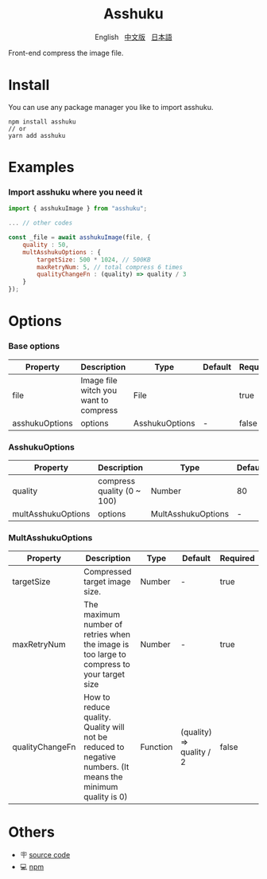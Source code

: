 <h1 align="center">Asshuku</h1>

<p align="center">
    <span>English</span>&nbsp;&nbsp;
    <a href="https://gitee.com/koukin2m/asshuku/blob/main/README-zh.md">中文版</a>&nbsp;&nbsp;
    <a href="https://gitee.com/koukin2m/asshuku/blob/main/README-jp.md">日本語</a>
</p>

Front-end compress the image file.

# Install

You can use any package manager you like to import asshuku.

```
npm install asshuku
// or
yarn add asshuku
```

# Examples

### Import asshuku where you need it

```js
import { asshukuImage } from "asshuku";

... // other codes

const _file = await asshukuImage(file, {
    quality : 50,
    multAsshukuOptions : {
        targetSize: 500 * 1024, // 500KB
        maxRetryNum: 5, // total compress 6 times
        qualityChangeFn : (quality) => quality / 3
    }
});
```

# Options

### Base options

| Property | Description | Type | Default | Required |
| --- | --- | --- | --- | --- |
| file | Image file witch you want to compress | File |  | true |
| asshukuOptions | options | AsshukuOptions | - | false |

### AsshukuOptions

| Property | Description | Type | Default | Required |
| --- | --- | --- | --- | --- |
| quality | compress quality (0 ~ 100) | Number | 80 | true |
| multAsshukuOptions | options | MultAsshukuOptions | - | false |

### MultAsshukuOptions

| Property | Description | Type | Default | Required |
| --- | --- | --- | --- | --- |
| targetSize | Compressed target image size. | Number | - | true |
| maxRetryNum | The maximum number of retries when the image is too large to compress to your target size | Number | - | true |
| qualityChangeFn | How to reduce quality. Quality will not be reduced to negative numbers. (It means the minimum quality is 0) | Function | (quality) => quality / 2 | false |

# Others

* 🪧 [source code](https://gitee.com/koukin2m/asshuku/)
* 💻 [npm](https://www.npmjs.com/package/asshuku)